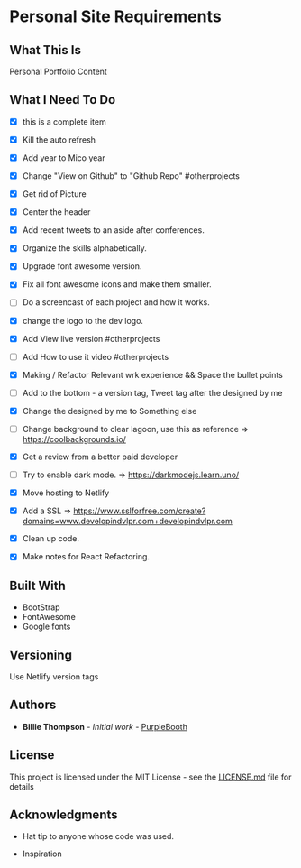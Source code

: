 # Personal Site Requirements

## What This Is
Personal Portfolio Content

## What I Need To Do
- [x] this is a complete item
- [x] Kill the auto refresh
- [x] Add year to Mico year
- [x] Change "View on Github" to "Github Repo" #otherprojects
- [x] Get rid of Picture
- [x] Center the header 
- [x] Add recent tweets to an aside after conferences.
- [x] Organize the skills alphabetically. 
- [x] Upgrade font awesome version.
- [x] Fix all font awesome icons and make them smaller.  
- [ ] Do a screencast of each project and how it works.
- [x] change the logo to the dev logo.
- [x] Add View live version #otherprojects
- [ ] Add How to use it video #otherprojects
- [x] Making / Refactor Relevant wrk experience && Space the bullet points

- [ ] Add to the bottom - a version tag, Tweet tag after the designed by me
- [x] Change the designed by me to Something else
- [ ] Change background to clear lagoon, use this as reference => https://coolbackgrounds.io/
- [x] Get a review from a better paid developer
- [ ] Try to enable dark mode. => https://darkmodejs.learn.uno/
- [x] Move hosting to Netlify
- [x] Add a SSL => https://www.sslforfree.com/create?domains=www.developindvlpr.com+developindvlpr.com
- [x] Clean up code.
- [x] Make notes for React Refactoring.



## Built With
- BootStrap
- FontAwesome
- Google fonts

## Versioning
Use Netlify version tags

## Authors
* **Billie Thompson** - *Initial work* - [PurpleBooth](https://github.com/PurpleBooth)

## License

This project is licensed under the MIT License - see the [LICENSE.md](LICENSE.md) file for details

## Acknowledgments

* Hat tip to anyone whose code was used.

* Inspiration

